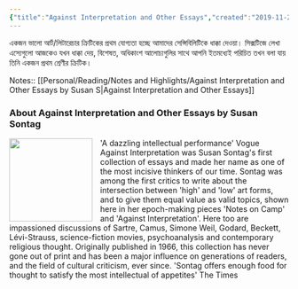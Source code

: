 ```yaml
---
{"title":"Against Interpretation and Other Essays","created":"2019-11-22T00:00:00+06:00","updated":"2023-01-11T12:20:21+06:00","read_at":["2021-12-08T00:00:00+06:00"],"read_count":1,"cover":"https://images-na.ssl-images-amazon.com/images/S/compressed.photo.goodreads.com/books/1436152896i/52374.jpg","authors":["Susan Sontag"],"isbn10":312280866,"status":"Read","rating":5,"reviewed":true,"dg-publish":true,"dg-metatags":{"og:image":"https://images-na.ssl-images-amazon.com/images/S/compressed.photo.goodreads.com/books/1436152896i/52374.jpg"},"tags":["america","art","european","literature","cinema","plays","criticism","language"],"permalink":"/personal/reading/books/read/against-interpretation-and-other-essays-by-susan-sontag/","metatags":{"og:image":"https://images-na.ssl-images-amazon.com/images/S/compressed.photo.goodreads.com/books/1436152896i/52374.jpg"},"dgPassFrontmatter":true}
---
```


একজন ভালো আর্ট/লিটারেচার ক্রিটিকের প্রথম যোগ্যতা হচ্ছে আমাদের সেন্সিবিলিটিকে ধাক্কা দেওয়া। সিক্সটিজে লেখা এস্যেগুলো আজকেও যখন ধাক্কা দেয়, বিশেষত, অধিকাংশ আলোচ্যগুলির সাথে আপনি ইতমধ্যেই পরিচিত তখন বলা যায় তিনি একজন প্রথম শ্রেণীর ক্রিটিক।

Notes:: [[Personal/Reading/Notes and Highlights/Against Interpretation and Other Essays by Susan S\|Against Interpretation and Other Essays]]

### About Against Interpretation and Other Essays by Susan Sontag
<p><img src="http://books.google.com/books/content?id=HLdQPwAACAAJ&printsec=frontcover&img=1&zoom=1&source=gbs_api" style="float: left; margin-right: 1em;width: 150px; height: auto;" /> 'A dazzling intellectual performance' Vogue Against Interpretation was Susan Sontag's first collection of essays and made her name as one of the most incisive thinkers of our time. Sontag was among the first critics to write about the intersection between 'high' and 'low' art forms, and to give them equal value as valid topics, shown here in her epoch-making pieces 'Notes on Camp' and 'Against Interpretation'. Here too are impassioned discussions of Sartre, Camus, Simone Weil, Godard, Beckett, Lévi-Strauss, science-fiction movies, psychoanalysis and contemporary religious thought. Originally published in 1966, this collection has never gone out of print and has been a major influence on generations of readers, and the field of cultural criticism, ever since. 'Sontag offers enough food for thought to satisfy the most intellectual of appetites' The Times</p>
